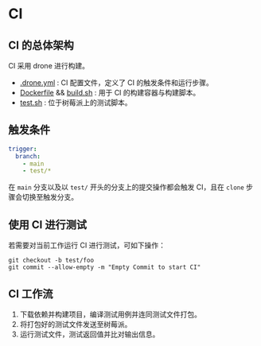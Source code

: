 # CI

## CI 的总体架构

CI 采用 drone 进行构建。

- [.drone.yml](../.drone.yml) : CI 配置文件，定义了 CI 的触发条件和运行步骤。
- [Dockerfile](../CI/Dockerfile) && [build.sh](../CI/build.sh) : 用于 CI 的构建容器与构建脚本。
- [test.sh](../CI/test.sh) : 位于树莓派上的测试脚本。

## 触发条件

```yaml
trigger:
  branch:
    - main
    - test/*
```
在 `main` 分支以及以 `test/` 开头的分支上的提交操作都会触发 CI，且在 `clone` 步骤会切换至触发分支。

## 使用 CI 进行测试

若需要对当前工作运行 CI 进行测试，可如下操作：

```shell
git checkout -b test/foo
git commit --allow-empty -m "Empty Commit to start CI"
```

## CI 工作流

1. 下载依赖并构建项目，编译测试用例并连同测试文件打包。
2. 将打包好的测试文件发送至树莓派。
3. 运行测试文件，测试返回值并比对输出信息。
